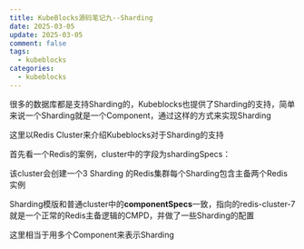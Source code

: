 ```yaml
---
title: KubeBlocks源码笔记九--Sharding
date: 2025-03-05
update: 2025-03-05
comment: false
tags:
  - kubeblocks
categories:
  - kubeblocks
---
```


很多的数据库都是支持Sharding的，Kubeblocks也提供了Sharding的支持，简单来说一个Sharding就是一个Component，通过这样的方式来实现Sharding

*<!--more-->*

这里以Redis Cluster来介绍Kubeblocks对于Sharding的支持

首先看一个Redis的案例，cluster中的字段为shardingSpecs：

该cluster会创建一个3 Sharding 的Redis集群每个Sharding包含主备两个Redis实例

Sharding模版和普通cluster中的**componentSpecs**一致，指向的redis-cluster-7就是一个正常的Redis主备逻辑的CMPD，并做了一些Sharding的配置

这里相当于用多个Component来表示Sharding








